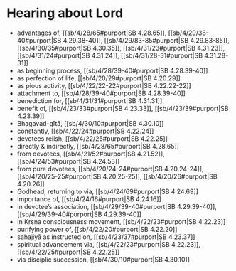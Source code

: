 # Hearing about Lord

* advantages of, [[sb/4/28/65#purport|SB 4.28.65]], [[sb/4/29/38-40#purport|SB 4.29.38-40]], [[sb/4/29/83-85#purport|SB 4.29.83-85]], [[sb/4/30/35#purport|SB 4.30.35]], [[sb/4/31/23#purport|SB 4.31.23]], [[sb/4/31/24#purport|SB 4.31.24]], [[sb/4/31/28-31#purport|SB 4.31.28-31]]
* as beginning process, [[sb/4/28/39-40#purport|SB 4.28.39-40]]
* as perfection of life, [[sb/4/20/29#purport|SB 4.20.29]]
* as pious activity, [[sb/4/22/22-22#purport|SB 4.22.22-22]]
* attachment to, [[sb/4/28/39-40#purport|SB 4.28.39-40]]
* benediction for, [[sb/4/31/31#purport|SB 4.31.31]]
* benefit of, [[sb/4/23/33#purport|SB 4.23.33]], [[sb/4/23/39#purport|SB 4.23.39]]
* Bhagavad-gītā, [[sb/4/30/10#purport|SB 4.30.10]]
* constantly, [[sb/4/22/24#purport|SB 4.22.24]]
* devotees relish, [[sb/4/22/25#purport|SB 4.22.25]]
* directly & indirectly, [[sb/4/28/65#purport|SB 4.28.65]]
* from devotees, [[sb/4/21/52#purport|SB 4.21.52]], [[sb/4/24/53#purport|SB 4.24.53]]
* from pure devotees, [[sb/4/20/24-24#purport|SB 4.20.24-24]], [[sb/4/20/25-25#purport|SB 4.20.25-25]], [[sb/4/20/26#purport|SB 4.20.26]]
* Godhead, returning to via, [[sb/4/24/69#purport|SB 4.24.69]]
* importance of, [[sb/4/24/16#purport|SB 4.24.16]]
* in devotee’s association, [[sb/4/29/39-40#purport|SB 4.29.39-40]], [[sb/4/29/39-40#purport|SB 4.29.39-40]]
* in Kṛṣṇa consciousness movement, [[sb/4/22/23#purport|SB 4.22.23]]
* purifying power of, [[sb/4/22/20#purport|SB 4.22.20]]
* sahajiyā as instructed on, [[sb/4/23/37#purport|SB 4.23.37]]
* spiritual advancement via, [[sb/4/22/23#purport|SB 4.22.23]], [[sb/4/22/25#purport|SB 4.22.25]]
* via disciplic succession, [[sb/4/30/10#purport|SB 4.30.10]]
